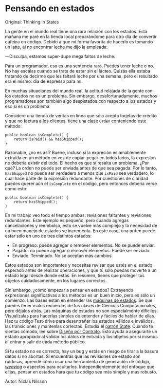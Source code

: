 # Pensando en estados

Original: Thinking in States

La gente en el mundo real tiene una rara relación con los estados. Esta
mañana me paré en la tienda local preparándome para otro día de
convertir cafeína en código. Debido a que mi forma favorita de hacerlo
es tomando un latte, al no encontrar leche me dijo la empleada:

—Disculpa, estamos super-dupe mega faltos de leche.

Para un programador, eso es una sentencia rara. Puedes tener leche o no.
No hay escalas cuando se trata de estar sin el lácteo. Quizás ella
estaba tratando de decirme que les faltará leche por una semana, pero el
resultado era el mismo: día de espresso para mí.

En muchas situaciones del mundo real, la actitud relajada de la gente
con los estados no es un problema. Sin embargo, desafortunadamente,
muchos programadores son también algo despistados con respecto a los
estados y eso sí es un problema.

Considere una tienda de ventas en línea que sólo acepta tarjetas de
crédito y que no factura a los clientes, tiene una clase `Orden`
conteniendo este método:


    public boolean isComplete() {
        return isPaid() && hasShipped();
    }

Razonable, ¿no es así? Bueno, incluso si la expresión es amablemente
extraída en un método en vez de copiar-pegar en todos lados, la
expresión no debería existir del todo. El hecho es que sí resalta un
problema. ¿Por qué? La orden no puede ser enviada antes de que sea
pagada. Por lo tanto, `hasShipped` no puede ser verdadero a menos que
`isPaid` sea verdadero, lo cual hace parte de la expresión redundante.
Por cuestiones de claridad puedes querer aún el `isComplete` en el
código, pero entonces debería verse como esto:


    public boolean isComplete() {
        return hasShipped();
    }

En mi trabajo veo todo el tiempo ambas: revisiones faltantes y
revisiones redundantes. Este ejemplo es pequeño, pero cuando agregas
cancelaciones y reembolso, esto se vuelve más complejo y la necesidad de
un buen manejo de estados se incrementa. En este caso, una orden puede
estar sólo en uno de tres distintos estados:

* En progreso: puede agregar o remover elementos. No se puede enviar.
* Pagado: no puede agregar o remover elementos. Puede ser enviado.
* Enviado: Terminado. No se aceptan más cambios.

Estos estados son importantes y necesitas revisar que estés en el estado
esperado antes de realizar operaciones, y que tú sólo puedas moverte a
un estado legal desde donde estás. En resumen, tienes que proteger tus
objetos cuidadosamente, en los lugares correctos.

Sin embargo, ¿cómo empezar a pensar en estados? Extrayendo expresiones
significativas a los métodos es un buen inicio, pero es sólo un
comienzo. Las bases están en entender las [máquinas de estados][1]. Se
que puedes tener malos recuerdos de tus clases de Ciencias Computacionales,
pero déjalos atrás. Las máquinas de estados no son especialmente difíciles.
 Visualízalas para hacerlas simples de entender y fáciles de hablar de
ellas. Haz tu código Test-drive para desentrañar los estados válidos e
inválidos, las transiciones y mantenlas correctas. Estudia el
[patrón State][2]. Cuando te sientas cómodo, lee sobre
[Diseño por Contrato][3]. Esto ayuda a asegurarte un estado apropiado al
validar los datos de entrada y los objetos por sí mismos al entrar y
salir de cada método público.

Si tu estado no es correcto, hay un bug y estás en riesgo de tirar a la
basura datos si no abortas. Si encuentras que las revisiones de estado
son ruidosas, aprende cómo usar una herramienta de generación de código,
[_weaving_][4] o aspectos para ocultarlos. Independientemente del
enfoque que elijas, pensar en estados hará que tu código sea más simple
y más robusto.

[1]: https://es.wikipedia.org/wiki/Aut%C3%B3mata_finito
[2]: https://en.wikipedia.org/wiki/State_pattern
[3]: https://en.wikipedia.org/wiki/Design_by_Contract
[4]: https://en.wikipedia.org/wiki/Program_transformation

Autor: Niclas Nilsson